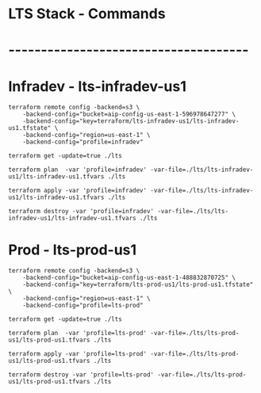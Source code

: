 # LTS Stack - Commands
# -------------------------------------

# Infradev - lts-infradev-us1

	terraform remote config -backend=s3 \
        -backend-config="bucket=aip-config-us-east-1-596978647277" \
        -backend-config="key=terraform/lts-infradev-us1/lts-infradev-us1.tfstate" \
        -backend-config="region=us-east-1" \
        -backend-config="profile=infradev"

	terraform get -update=true ./lts

	terraform plan  -var 'profile=infradev' -var-file=./lts/lts-infradev-us1/lts-infradev-us1.tfvars ./lts

	terraform apply -var 'profile=infradev' -var-file=./lts/lts-infradev-us1/lts-infradev-us1.tfvars ./lts

	terraform destroy -var 'profile=infradev' -var-file=./lts/lts-infradev-us1/lts-infradev-us1.tfvars ./lts


# Prod - lts-prod-us1

	terraform remote config -backend=s3 \
        -backend-config="bucket=aip-config-us-east-1-488832870725" \
        -backend-config="key=terraform/lts-prod-us1/lts-prod-us1.tfstate" \
        -backend-config="region=us-east-1" \
        -backend-config="profile=lts-prod"

	terraform get -update=true ./lts

	terraform plan  -var 'profile=lts-prod' -var-file=./lts/lts-prod-us1/lts-prod-us1.tfvars ./lts

	terraform apply -var 'profile=lts-prod' -var-file=./lts/lts-prod-us1/lts-prod-us1.tfvars ./lts

	terraform destroy -var 'profile=lts-prod' -var-file=./lts/lts-prod-us1/lts-prod-us1.tfvars ./lts

